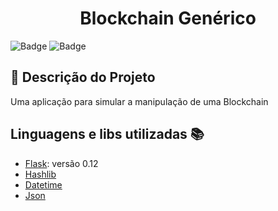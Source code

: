<h1 align="center"> Blockchain Genérico </h1>

![Badge](https://img.shields.io/static/v1?label=python&message=v3.7&color=blue&style=for-the-badge&logo=PYTHON)
![Badge](https://img.shields.io/static/v1?label=Flask&message=framework&color=blue&style=for-the-badge&logo=FLASK)

## :beer: Descrição do Projeto  

<p> Uma aplicação para simular a manipulação de uma Blockchain</p>

## Linguagens e libs utilizadas :books:

- [Flask](https://flask.palletsprojects.com/en/1.1.x/): versão 0.12 
- [Hashlib](https://docs.python.org/3/library/hashlib.html)
- [Datetime](https://docs.python.org/3/library/datetime.html?highlight=datetime#module-datetime)
- [Json](https://docs.python.org/3/library/json.html?highlight=json#module-json)
